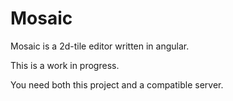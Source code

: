 # Mosaic

Mosaic is a 2d-tile editor written in angular.

This is a work in progress. 

You need both this project and a compatible server.